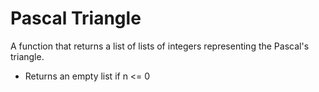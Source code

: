 # Pascal Triangle
A function that returns a list of lists of integers representing the Pascal's triangle.
- Returns an empty list if n <= 0